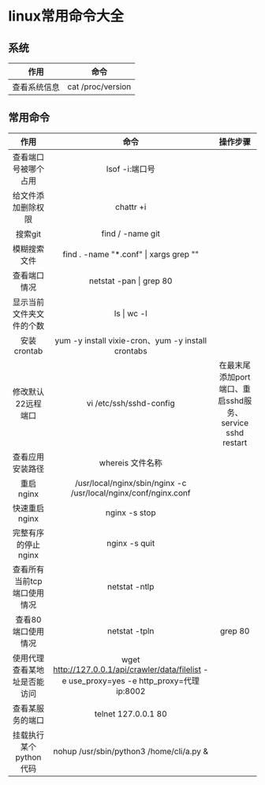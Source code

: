 # linux常用命令大全

## 系统
|作用|命令|
|:-:|:-:|
|查看系统信息|cat /proc/version|

## 常用命令
|作用|命令|操作步骤|
|:-:|:-:|:-:|
|查看端口号被哪个占用|lsof -i:端口号|
|给文件添加删除权限|chattr +i|
|搜索git|find / -name git|
|模糊搜索文件|find . -name "*.conf" \| xargs grep ""|
|查看端口情况|netstat -pan \| grep 80|
|显示当前文件夹文件的个数|ls \| wc -l|
|安装crontab|yum -y install vixie-cron、yum -y install crontabs|
|修改默认22远程端口|vi /etc/ssh/sshd-config|在最末尾添加port端口、重启sshd服务、service sshd restart|
|查看应用安装路径|whereis 文件名称|
|重启nginx|/usr/local/nginx/sbin/nginx -c /usr/local/nginx/conf/nginx.conf|
|快速重启nginx|nginx -s stop|
|完整有序的停止nginx|nginx -s quit|
|查看所有当前tcp端口使用情况|netstat -ntlp|
|查看80端口使用情况|netstat -tpln|grep 80|
|使用代理查看某地址是否能访问|wget http://127.0.0.1/api/crawler/data/filelist -e use_proxy=yes -e http_proxy=代理ip:8002|
|查看某服务的端口|telnet 127.0.0.1 80|
|挂载执行某个python代码|nohup /usr/sbin/python3 /home/cli/a.py &|


